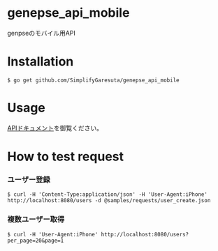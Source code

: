 # genepse_api_mobile
genpseのモバイル用API

# Installation

```
$ go get github.com/SimplifyGaresuta/genepse_api_mobile
```

# Usage

[APIドキュメント](https://docs.google.com/spreadsheets/d/1-q8nE-WqRuiR_29qE8KX-_7tY1fdgvvmYsHC2DYsNOg/edit#gid=0)を御覧ください。

# How to test request

### ユーザー登録

```
$ curl -H 'Content-Type:application/json' -H 'User-Agent:iPhone' http://localhost:8080/users -d @samples/requests/user_create.json
```

### 複数ユーザー取得

```
$ curl -H 'User-Agent:iPhone' http://localhost:8080/users?per_page=20&page=1
```
